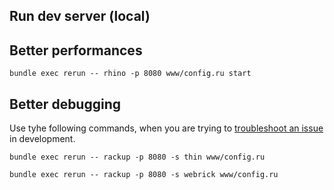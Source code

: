 ## Run dev server (local)

## Better performances

```shell
bundle exec rerun -- rhino -p 8080 www/config.ru start
```

## Better debugging

Use tyhe following commands, when you are trying to
[troubleshoot an issue][better_errors#multi-worker-servers] in development.

```shell
bundle exec rerun -- rackup -p 8080 -s thin www/config.ru
```

```shell
bundle exec rerun -- rackup -p 8080 -s webrick www/config.ru
```

<!-- hypelinks -->

[better_errors#multi-worker-servers]: https://github.com/BetterErrors/better_errors#unicorn-puma-and-other-multi-worker-servers
